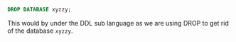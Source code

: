 ```sql
DROP DATABASE xyzzy;
```

This would by under the DDL sub language as we are using DROP to get rid of the database `xyzzy`.
